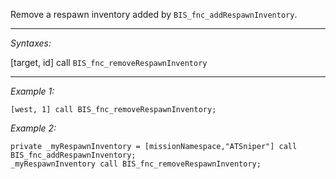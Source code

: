 Remove a respawn inventory added by `BIS_fnc_addRespawnInventory`.


---
*Syntaxes:*

[target, id] call `BIS_fnc_removeRespawnInventory`

---
*Example 1:*

```sqf
[west, 1] call BIS_fnc_removeRespawnInventory;
```

*Example 2:*

```sqf
private _myRespawnInventory = [missionNamespace,"ATSniper"] call BIS_fnc_addRespawnInventory;
_myRespawnInventory call BIS_fnc_removeRespawnInventory;
```